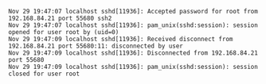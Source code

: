     
    Nov 29 19:47:07 localhost sshd[11936]: Accepted password for root from 192.168.84.21 port 55680 ssh2
    Nov 29 19:47:07 localhost sshd[11936]: pam_unix(sshd:session): session opened for user root by (uid=0)
    Nov 29 19:47:09 localhost sshd[11936]: Received disconnect from 192.168.84.21 port 55680:11: disconnected by user
    Nov 29 19:47:09 localhost sshd[11936]: Disconnected from 192.168.84.21 port 55680
    Nov 29 19:47:09 localhost sshd[11936]: pam_unix(sshd:session): session closed for user root
